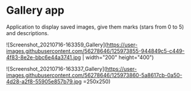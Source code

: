 # Gallery app
Application to display saved images, give them marks (stars from 0 to 5) and descriptions.  
  
![Screenshot_20210716-163359_Gallery](https://user-images.githubusercontent.com/56278646/125973855-944849c5-c449-4f83-8e2e-bbc6e44a3741.jpg | width="200" height="400")  
  
  
![Screenshot_20210716-163337_Gallery](https://user-images.githubusercontent.com/56278646/125973860-5a8617cb-0a50-4d28-a2f8-55905e857b79.jpg =250x250)
